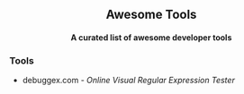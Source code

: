 <div align="center">
  <h2>Awesome Tools</h2>
  <h4>A curated list of awesome developer tools</h4>
</div>

### Tools
* debuggex.com - *Online Visual Regular Expression Tester*
